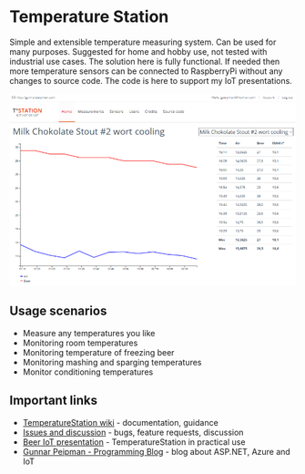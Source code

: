# Temperature Station

Simple and extensible temperature measuring system. Can be used for many purposes. Suggested for home and hobby use, not tested with industrial use cases. The solution here is fully functional. If needed then more temperature sensors can be connected to RaspberryPi without any changes to source code. The code is here to support my IoT presentations.

![TemperatureStation](stout-wort-cooling.png)

## Usage scenarios

* Measure any temperatures you like
* Monitoring room temperatures
* Monitoring temperature of freezing beer
* Monitoring mashing and sparging temperatures
* Monitor conditioning temperatures 

## Important links

* [TemperatureStation wiki](https://github.com/gpeipman/TemperatureStation/wiki) - documentation, guidance
* [Issues and discussion](https://github.com/gpeipman/TemperatureStation/issues) - bugs, feature requests, discussion
* [Beer IoT presentation](http://gunnarpeipman.com/presentations/brewing-eisbock-with-raspberry-pi-and-windows-10-iot/) - TemperatureStation in practical use
* [Gunnar Peipman - Programming Blog](http://gunnarpeipman.com/) - blog about ASP.NET, Azure and IoT
